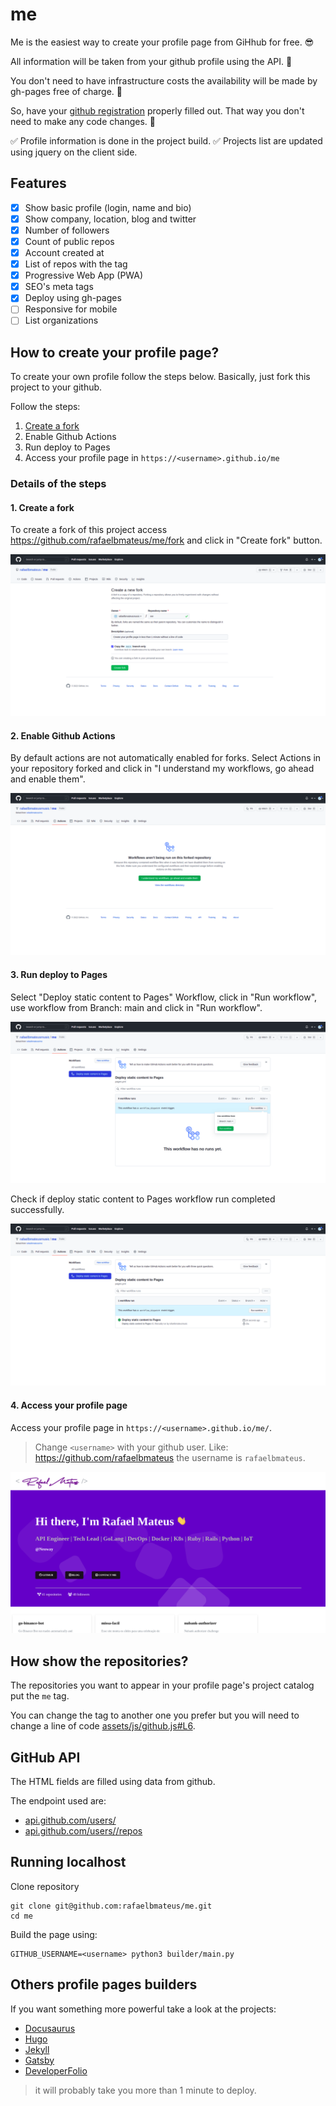 # me

Me is the easiest way to create your profile page from GiHhub for free. 😎

All information will be taken from your github profile using the API. 🎒

You don't need to have infrastructure costs the availability will be made by gh-pages free of charge. 🤑

So, have your [github registration](https://github.com/settings/profile) properly filled out.
That way you don't need to make any code changes. 🤖

✅ Profile information is done in the project build.
✅ Projects list are updated using jquery on the client side.

## Features

- [x] Show basic profile (login, name and bio)
- [x] Show company, location, blog and twitter
- [x] Number of followers
- [x] Count of public repos
- [x] Account created at
- [x] List of repos with the tag
- [x] Progressive Web App (PWA)
- [x] SEO's meta tags
- [x] Deploy using gh-pages
- [ ] Responsive for mobile
- [ ] List organizations

## How to create your profile page?

To create your own profile follow the steps below.
Basically, just fork this project to your github.

Follow the steps:

1. [Create a fork](https://github.com/rafaelbmateus/me/fork)
2. Enable Github Actions
3. Run deploy to Pages
4. Access your profile page in `https://<username>.github.io/me`

### Details of the steps

#### 1. Create a fork

To create a fork of this project access
https://github.com/rafaelbmateus/me/fork
and click in "Create fork" button.

![](/docs/1-create-fork.png)

#### 2. Enable Github Actions

By default actions are not automatically enabled for forks.
Select Actions in your repository forked and click in
"I understand my workflows, go ahead and enable them".

![](/docs/2-enable-actions.png)

#### 3. Run deploy to Pages

Select "Deploy static content to Pages" Workflow,
click in "Run workflow", use workflow from Branch: main
and click in "Run workflow".

![](/docs/3-run-deploy.png)

Check if deploy static content to Pages workflow
run completed successfully.

![](/docs/4-check-deploy.png)

#### 4. Access your profile page

Access your profile page
in `https://<username>.github.io/me/`.

> Change `<username>` with your github user. Like: https://github.com/rafaelbmateus
  the username is `rafaelbmateus`.

![](/docs/5-preview.png)

## How show the repositories?

The repositories you want to appear in your profile page's project catalog put the `me` tag.

You can change the tag to another one you prefer
but you will need to change a line of code
[assets/js/github.js#L6](https://github.com/rafaelbmateus/me/blob/main/assets/js/github.js#L6).

## GitHub API

The HTML fields are filled using data from github.

The endpoint used are:

- [api.github.com/users/<username>](https://api.github.com/users/rafaelbmateus)
- [api.github.com/users/<username>/repos](https://api.github.com/users/rafaelbmateus/repos)

## Running localhost

Clone repository

```console
git clone git@github.com:rafaelbmateus/me.git
cd me
```

Build the page using:

```console
GITHUB_USERNAME=<username> python3 builder/main.py
```

## Others profile pages builders

If you want something more powerful take a look at the projects:

- [Docusaurus](https://docusaurus.io)
- [Hugo](https://gohugo.io)
- [Jekyll](https://jekyllrb.com)
- [Gatsby](https://www.gatsbyjs.com)
- [DeveloperFolio](https://github.com/saadpasta/developerFolio)

> it will probably take you more than 1 minute to deploy.

